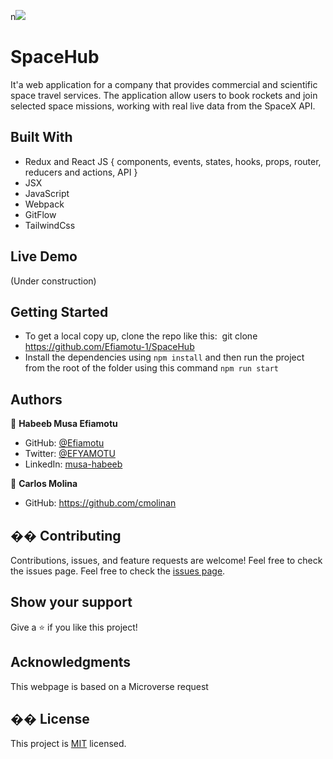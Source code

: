n![](https://img.shields.io/badge/Microverse-blueviolet)
​
# SpaceHub
It'a web application for a company that provides commercial and scientific space travel services. The application allow users to book rockets and join selected space missions, working with real live data from the SpaceX API.
​
## Built With
- Redux and React JS 
    { 
      components, events, states, hooks, 
      props, router, reducers and actions, API
    }
- JSX
- JavaScript
- Webpack
- GitFlow
- TailwindCss
## Live Demo
(Under construction)
## Getting Started
- To get a local copy up, clone the repo like this: 
​
  git clone https://github.com/Efiamotu-1/SpaceHub
​
- Install the dependencies using `npm install` and then run the project from the root of the folder using this command `npm run start`
## Authors

👤 **Habeeb Musa Efiamotu**

- GitHub: [@Efiamotu](https://github.com/Efiamotu-1)
- Twitter: [@EFYAMOTU](https://twitter.com/EFYAMOTU)
- LinkedIn: [musa-habeeb](https://www.linkedin.com/in/musa-habeeb/)


👤 **Carlos Molina**
- GitHub: https://github.com/cmolinan

## �� Contributing
Contributions, issues, and feature requests are welcome!
Feel free to check the issues page.
Feel free to check the [issues page](../../issues/).
​
## Show your support
Give a ⭐️ if you like this project!
## Acknowledgments 
This webpage is based on a Microverse request
## �� License
This project is [MIT](./MIT.md) licensed.
 
